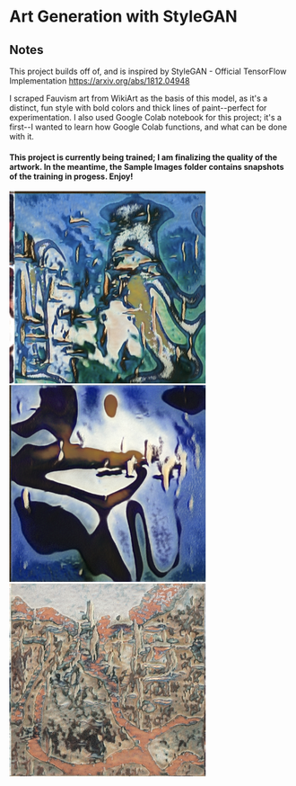 # Art Generation with StyleGAN

## Notes
This project builds off of, and is inspired by StyleGAN - Official TensorFlow Implementation https://arxiv.org/abs/1812.04948

I scraped Fauvism art from WikiArt as the basis of this model, as it's a distinct, fun style with bold colors and thick lines of paint--perfect for experimentation.  I also used Google Colab notebook for this project; it's a first--I wanted to learn how Google Colab functions, and what can be done with it.

#### This project is currently being trained; I am finalizing the quality of the artwork.  In the meantime, the Sample Images folder contains snapshots of the training in progess. Enjoy!

<img src="https://github.com/heavenstobetsy/ArtGenerationwithStyleGan/blob/master/Sample%20Images/fakes_close_up1.png" alt="Fakes1" width="350"/>

<img src="https://github.com/heavenstobetsy/ArtGenerationwithStyleGan/blob/master/Sample%20Images/fakes_close_up2.png" alt="Fakes2" width="350"/>

<img src="https://github.com/heavenstobetsy/ArtGenerationwithStyleGan/blob/master/Sample%20Images/fakes_close_up3.png" alt="Fakes3" width="350"/>

